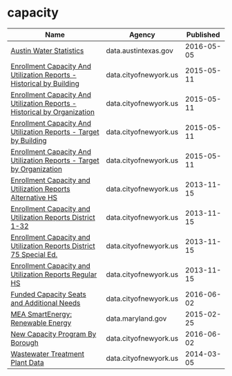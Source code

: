 # capacity

Name | Agency | Published
---- | ---- | ---------
[Austin Water Statistics](../datasets/87qq-mkwq.md) | data.austintexas.gov | 2016-05-05
[Enrollment Capacity And Utilization Reports - Historical by Building](../datasets/hq56-zhrp.md) | data.cityofnewyork.us | 2015-05-11
[Enrollment Capacity And Utilization Reports - Historical by Organization](../datasets/q9xk-w9iv.md) | data.cityofnewyork.us | 2015-05-11
[Enrollment Capacity And Utilization Reports - Target by Building](../datasets/gkd7-3vk7.md) | data.cityofnewyork.us | 2015-05-11
[Enrollment Capacity And Utilization Reports - Target by Organization](../datasets/8b9a-pywy.md) | data.cityofnewyork.us | 2015-05-11
[Enrollment Capacity and Utilization Reports Alternative HS](../datasets/rqx9-kktd.md) | data.cityofnewyork.us | 2013-11-15
[Enrollment Capacity and Utilization Reports District 1-32](../datasets/my4g-bvvs.md) | data.cityofnewyork.us | 2013-11-15
[Enrollment Capacity and Utilization Reports District 75 Special Ed.](../datasets/3cn8-i54i.md) | data.cityofnewyork.us | 2013-11-15
[Enrollment Capacity and Utilization Reports Regular HS](../datasets/3mim-bd27.md) | data.cityofnewyork.us | 2013-11-15
[Funded Capacity Seats and Additional Needs](../datasets/ujdf-5byz.md) | data.cityofnewyork.us | 2016-06-02
[MEA SmartEnergy: Renewable Energy](../datasets/4ubg-d5ir.md) | data.maryland.gov | 2015-02-25
[New Capacity Program By Borough](../datasets/tzwr-vksx.md) | data.cityofnewyork.us | 2016-06-02
[Wastewater Treatment Plant Data](../datasets/473p-afgy.md) | data.cityofnewyork.us | 2014-03-05

